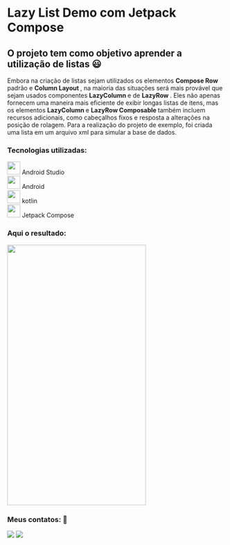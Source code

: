 # Lazy List Demo com Jetpack Compose
## O projeto tem como objetivo aprender a utilização de listas :smiley:
<p>
Embora na criação de listas sejam utilizados os elementos <Strong> Compose Row </Strong> padrão e <Strong> Column Layout </Strong>, na maioria das situações será mais provável que sejam usados componentes 
<Strong> LazyColumn </Strong> e de <Strong> LazyRow </Strong>. Eles não apenas fornecem uma maneira mais eficiente de exibir longas listas de itens, mas os elementos <Strong> LazyColumn </Strong> e <Strong> LazyRow </Strong>  <Strong> Composable </Strong> 
também incluem recursos adicionais, como cabeçalhos fixos e resposta a alterações na posição de rolagem. Para a realização do projeto de exemplo, foi criada uma lista em um arquivo xml para simular a base de dados.
</p>

### Tecnologias utilizadas: 
                 
<img src="https://cdn.jsdelivr.net/gh/devicons/devicon@latest/icons/androidstudio/androidstudio-original.svg" width="30" height="30"/> Android Studio<br> 
<img src="https://cdn.jsdelivr.net/gh/devicons/devicon@latest/icons/android/android-original.svg" width="30" height="30"/> Android <br>
<img src="https://cdn.jsdelivr.net/gh/devicons/devicon@latest/icons/kotlin/kotlin-original.svg" width="30" height="30"/> kotlin <br>
<img src="https://cdn.jsdelivr.net/gh/devicons/devicon@latest/icons/jetpackcompose/jetpackcompose-original.svg" width="30" height="30"/> Jetpack Compose

### Aqui o resultado:

<img src="https://github.com/DeniseLeandroDeCastro/Compose-lazy-list-tutorial/assets/29150094/42253c7e-7b00-474f-8c87-d1389c4e00cc" width="320" height="600"/>


### Meus contatos: 📝

<a href = "mailto:dmaria.natal@gmail.com"><img loading="lazy" src="https://img.shields.io/badge/Gmail-D14836?style=for-the-badge&logo=gmail&logoColor=white" target="_blank"></a>
<a href="https://www.linkedin.com/in/denise-castro-59425b4a/" target="_blank"><img loading="lazy" src="https://img.shields.io/badge/-LinkedIn-%230077B5?style=for-the-badge&logo=linkedin&logoColor=white" target="_blank"></a> 

          
          


